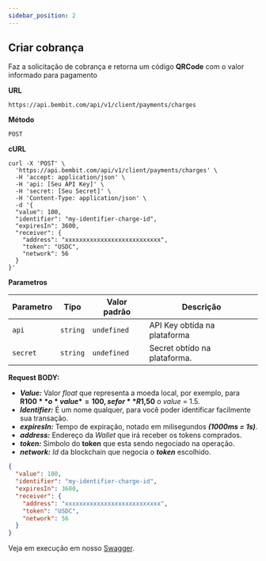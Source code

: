```yaml
---
sidebar_position: 2
---
```


## Criar cobrança

Faz a solicitação de cobrança e retorna um código **QRCode** com o valor informado para pagamento

**URL**
```
https://api.bembit.com/api/v1/client/payments/charges
``` 

**Método**

```
POST
```

**cURL**

```cURL
curl -X 'POST' \
  'https://api.bembit.com/api/v1/client/payments/charges' \
  -H 'accept: application/json' \
  -H 'api: [Seu API Key]' \
  -H 'secret: [Seu Secret]' \
  -H 'Content-Type: application/json' \
  -d '{
  "value": 100,
  "identifier": "my-identifier-charge-id",
  "expiresIn": 3600,
  "receiver": {
    "address": "xxxxxxxxxxxxxxxxxxxxxxxxxxx",
    "token": "USDC",
    "network": 56
  }
}'
```


  **Parametros**
  
  | Parametro | Tipo | Valor padrão | Descrição |
  | --------- | ---- | ------------ | --------- |
  | `api` | `string` | `undefined` | API Key obtída na plataforma |
  | `secret` | `string` | `undefined` | Secret obtído na plataforma. |


**Request BODY:**

- ***Value:*** Valor *float* que representa a moeda local, por exemplo, para **R$100** o *value* = 100, se for **R$1,50** o *value* = 1.5.
- ***Identifier:*** É um nome qualquer, para você poder identificar facilmente sua transação.
- ***expiresIn:*** Tempo de expiração, notado em milisegundos ***(1000ms = 1s)***.
- ***address:*** Endereço da *Wallet* que irá receber os tokens comprados.
- ***token:*** Simbolo do **token** que esta sendo negociado na operação.
- ***network:*** *Id* da blockchain que negocia o ***token*** escolhido.

```JSON
{
  "value": 100,
  "identifier": "my-identifier-charge-id",
  "expiresIn": 3600,
  "receiver": {
    "address": "xxxxxxxxxxxxxxxxxxxxxxxxxxx",
    "token": "USDC",
    "network": 56
  }
}
```




Veja em execução em nosso [Swagger](https://api.bembit.com/docs/#/BemPix/post_client_payments_charges).